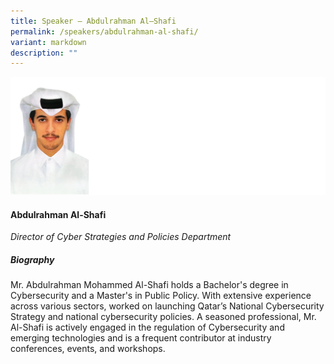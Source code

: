 ```yaml
---
title: Speaker – Abdulrahman Al–Shafi
permalink: /speakers/abdulrahman-al-shafi/
variant: markdown
description: ""
---
```


![](/images/2024%20speakers/Abdulrahman_Mohammed_Al_Shafi.png)
#### **Abdulrahman Al-Shafi**

*Director of Cyber Strategies and Policies Department*

##### **Biography**
Mr. Abdulrahman Mohammed Al-Shafi holds a Bachelor's degree in Cybersecurity and a Master's in Public Policy. With extensive experience across various sectors, worked on launching Qatar’s National Cybersecurity Strategy and national cybersecurity policies. A seasoned professional, Mr. Al-Shafi is actively engaged in the regulation of Cybersecurity and emerging technologies and is a frequent contributor at industry conferences, events, and workshops.